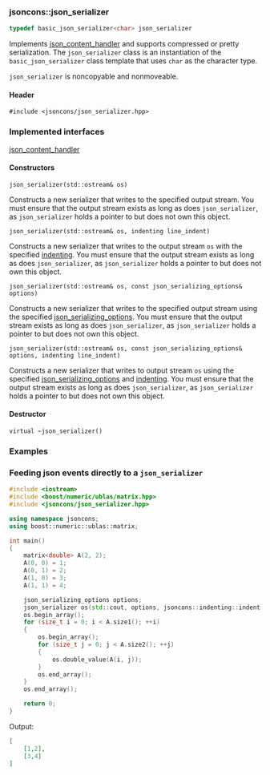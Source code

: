### jsoncons::json_serializer

```c++
typedef basic_json_serializer<char> json_serializer
```
Implements [json_content_handler](json_content_handler.md) and supports compressed or pretty serialization. The `json_serializer` class is an instantiation of the `basic_json_serializer` class template that uses `char` as the character type. 

`json_serializer` is noncopyable and nonmoveable.

#### Header

    #include <jsoncons/json_serializer.hpp>

### Implemented interfaces

[json_content_handler](json_content_handler.md)

#### Constructors

    json_serializer(std::ostream& os)
Constructs a new serializer that writes to the specified output stream.
You must ensure that the output stream exists as long as does `json_serializer`, as `json_serializer` holds a pointer to but does not own this object.

    json_serializer(std::ostream& os, indenting line_indent)
Constructs a new serializer that writes to the output stream `os` with the specified [indenting](indenting.md).
You must ensure that the output stream exists as long as does `json_serializer`, as `json_serializer` holds a pointer to but does not own this object.

    json_serializer(std::ostream& os, const json_serializing_options& options)
Constructs a new serializer that writes to the specified output stream using the specified [json_serializing_options](json_serializing_options.md).
You must ensure that the output stream exists as long as does `json_serializer`, as `json_serializer` holds a pointer to but does not own this object.

    json_serializer(std::ostream& os, const json_serializing_options& options, indenting line_indent)
Constructs a new serializer that writes to output stream `os` using the specified [json_serializing_options](json_serializing_options.md)
and [indenting](indenting.md).
You must ensure that the output stream exists as long as does `json_serializer`, as `json_serializer` holds a pointer to but does not own this object.

#### Destructor

    virtual ~json_serializer()

### Examples

### Feeding json events directly to a `json_serializer`
```c++
#include <iostream>
#include <boost/numeric/ublas/matrix.hpp>
#include <jsoncons/json_serializer.hpp>

using namespace jsoncons;
using boost::numeric::ublas::matrix;

int main()
{
    matrix<double> A(2, 2);
    A(0, 0) = 1;
    A(0, 1) = 2;
    A(1, 0) = 3;
    A(1, 1) = 4;

    json_serializing_options options;
    json_serializer os(std::cout, options, jsoncons::indenting::indent); 
    os.begin_array();
    for (size_t i = 0; i < A.size1(); ++i)
    {
        os.begin_array();
        for (size_t j = 0; j < A.size2(); ++j)
        {
            os.double_value(A(i, j));
        }
        os.end_array();
    }
    os.end_array();

    return 0;
}
```

Output:

```json
[
    [1,2],
    [3,4]
]
```
